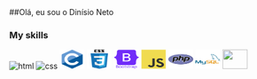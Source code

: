 <main>
##Olá, eu sou o Dinísio Neto

<div>
  <h3>My skills</h3>
  <div>
    <img src="https://cdn1.iconfinder.com/data/icons/logotypes/32/badge-html-5-512.png" width="45" height="35" alt="html"/>
    <img src="https://www.iconfinder.com/icons/317756/badge_css_css3_achievement_award_reward_trophy_icon" width="45" height="35" alt="css"/>
    <img src="https://raw.githubusercontent.com/devicons/devicon/master/icons/c/c-original.svg" width="45" height="35" alt="c"/>
    <img src="https://raw.githubusercontent.com/devicons/devicon/master/icons/css3/css3-original-wordmark.svg" width="45" height="35"/>
     <img src="https://raw.githubusercontent.com/devicons/devicon/master/icons/bootstrap/bootstrap-plain-wordmark.svg" width="45" height="35"/>
    <img src="https://raw.githubusercontent.com/devicons/devicon/master/icons/javascript/javascript-original.svg" width="45" height="35"/>
    <img src="https://raw.githubusercontent.com/devicons/devicon/master/icons/php/php-original.svg" width="45" height="35"/>
    <img src="https://raw.githubusercontent.com/devicons/devicon/master/icons/mysql/mysql-original-wordmark.svg" width="45" height="35"/>
    <img src="https://www.svgrepo.com/show/303229/microsoft-sql-server-logo.svg" width="45" height="35"/>
  </div>
</div>
</main>
